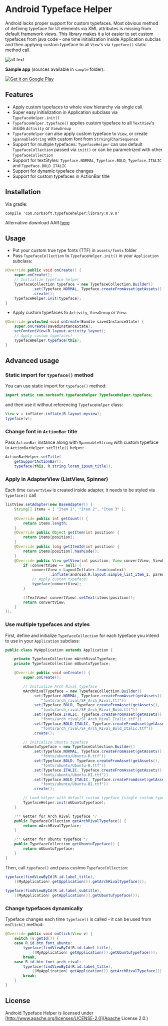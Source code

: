 # Android Typeface Helper

Android lacks proper support for custom typefaces. Most obvious method of defining typeface for UI elements via XML attributes is missing from default framework views. This library makes it a lot easier to set custom typefaces from java code - one time initialization inside Application subclas and then applying custom typeface to all `View`'s via `typeface()` static method call.

![alt text](https://raw.github.com/norbsoft/android-typeface-helper/master/readme_screen.png "custom fonts")

**Sample app** (sources available in `sample` folder):

<a href="https://play.google.com/store/apps/details?id=com.norbsoft.typefacehelper.sample">
  <img alt="Get it on Google Play"
       src="http://developer.android.com/images/brand/en_generic_rgb_wo_60.png" />
</a>

## Features
* Apply custom typefaces to whole view hierarchy via single call.
* Super easy initialization in Application subclass via `TypefaceHelper.init()`
* `TypefaceHelper.typeface()` applies custom typeface to all `TextView`'s inside `Activity` or `ViewGroup`
* `TypefaceHelper` can also apply custom typeface to `View`, or create `SpannableString` with custom font from `Strning`/`CharSequence`
* Support for multiple typefaces: `TypefaceHelper` can use default `TypefaceCollection` passed via `init()` or can be parametrized with other `TypefaceCollection`
* Support for textStyles: `Typeface.NORMAL`, `Typeface.BOLD`, `Typeface.ITALIC` and `Typeface.BOLD_ITALIC`
* Support for dynamic typeface changes
* Support for custom typefaces in ActionBar title

## Installation
Via gradle:
```
compile 'com.norbsoft.typefacehelper:library:0.9.0'
```

Alternative download AAR [here](http://search.maven.org/remotecontent?filepath=com/norbsoft/typefacehelper/library/0.9.0/library-0.9.0.aar)

## Usage

* Put your custom true type fonts (TTF) in `assets/fonts` folder
* Pass `TypefaceCollection` to `TypefaceHelper.init()` in your `Application` subclass:
```java
@Override public void onCreate() {
	super.onCreate();
	// Initialize typeface helper
	TypefaceCollection typeface = new TypefaceCollection.Builder()
	        .set(Typeface.NORMAL, Typeface.createFromAsset(getAssets(), "fonts/ubuntu/Ubuntu-R.ttf"))
	        .create();
	TypefaceHelper.init(typeface);
}
``` 
* Apply custom typefaces to `Activity`, `ViewGroup` or `View`:
```java
@Override protected void onCreate(Bundle savedInstanceState) {
	super.onCreate(savedInstanceState);
	setContentView(R.layout.activity_layout);
	// Apply custom typefaces!
	TypefaceHelper.typeface(this);
}   
```         
## Advanced usage
### Static import for `typeface()` method
You can use static import for `typeface()` method:
```java
import static com.norbsoft.typefacehelper.TypefaceHelper.typeface; 
```
and then use it without referencing `TypefaceHelper` class:
```java
View v = inflater.inflate(R.layout.myview);
typeface(v);

```

### Change font in `ActionBar` title
Pass `ActionBar` instance along with `SpannableString` with custom typeface to `ActionBarHelper.setTitle()` helper:
```java
ActionBarHelper.setTitle(
	getSupportActionBar(), 
	typeface(this, R.string.lorem_ipsum_title));
```

### Apply in AdapterView (ListView, Spinner)
Each time `ConvertView` is created inside adapter, it needs to be styled via `typeface()` call
```java
listView.setAdapter(new BaseAdapter() {
    String[] items = { "Item 1", "Item 2", "Item 3" };
    
    @Override public int getCount() {
        return items.length;
    }
    @Override public Object getItem(int position) {
        return items[position];
    }
    @Override public long getItemId(int position) {
        return items[position].hashCode();
    }
    @Override public View getView(int position, View convertView, ViewGroup parent) {
        if (convertView == null) {
            convertView = LayoutInflater.from(context)
                    .inflate(android.R.layout.simple_list_item_1, parent, false);
            // Apply custom typeface!
            typeface(convertView);
        }

        ((TextView) convertView).setText(items[position]);
        return convertView;
    }
});
```
### Use multiple typefaces and styles
First, define and initialize `TypefaceCollection` for each typeface you intend to use in your `Application` subclass:
```java
public class MyApplication extends Application {

	private TypefaceCollection mArchRivalTypeface;
	private TypefaceCollection mUbuntuTypeface;

	@Override public void onCreate() {
		super.onCreate();

		// Initialize Arch Rival typeface
		mArchRivalTypeface = new TypefaceCollection.Builder()
			.set(Typeface.NORMAL, Typeface.createFromAsset(getAssets(), 
				"fonts/arch_rival/SF_Arch_Rival.ttf"))
			.set(Typeface.BOLD, Typeface.createFromAsset(getAssets(),
				"fonts/arch_rival/SF_Arch_Rival_Bold.ttf"))
			.set(Typeface.ITALIC, Typeface.createFromAsset(getAssets(),
				"fonts/arch_rival/SF_Arch_Rival_Italic.ttf"))
			.set(Typeface.BOLD_ITALIC, Typeface.createFromAsset(getAssets(),
				"fonts/arch_rival/SF_Arch_Rival_Bold_Italic.ttf"))
			.create();

		// Initialize Ubuntu typeface
		mUbuntuTypeface = new TypefaceCollection.Builder()
			.set(Typeface.NORMAL, Typeface.createFromAsset(getAssets(),
				"fonts/ubuntu/Ubuntu-R.ttf"))
			.set(Typeface.BOLD, Typeface.createFromAsset(getAssets(),
				"fonts/ubuntu/Ubuntu-B.ttf"))
			.set(Typeface.ITALIC, Typeface.createFromAsset(getAssets(), 
				"fonts/ubuntu/Ubuntu-RI.ttf"))
			.set(Typeface.BOLD_ITALIC, Typeface.createFromAsset(getAssets(),
				"fonts/ubuntu/Ubuntu-BI.ttf"))
			.create();

		// Load helper with default custom typeface (single custom typeface)
		TypefaceHelper.init(mUbuntuTypeface);
	}

	/** Getter for Arch Rival typeface */
	public TypefaceCollection getArchRivalTypeface() {
		return mArchRivalTypeface;
	}

	/** Getter for Ubuntu typeface */
	public TypefaceCollection getUbuntuTypeface() {
		return mUbuntuTypeface;
	}
}
```
Then, call `typeface()` and pass custmo `TypefaceCollection`:
```java
typeface(findViewById(R.id.label_title), 
	((MyApplication) getApplication()).getArchRivalTypeface());
	
typeface(findViewById(R.id.label_subtitle), 
	((MyApplication) getApplication()).getUbuntuTypeface());
```

### Change typefaces dynamically
Typeface changes each time `typeface()` is called - it can be used from `onClick()` method:
```java
@Override public void onClick(View v) {
	switch (v.getId()) {
	case R.id.btn_font_ubuntu:
		typeface(findViewById(R.id.label_title),
			((MyApplication) getApplication()).getUbuntuTypeface());
		break;
	case R.id.btn_font_arch_rival:
		typeface(findViewById(R.id.label_title),
			((MyApplication) getApplication()).getArchRivalTypeface());
		break;
	}
}
```

## License

Android Typeface Helper is licensed under [http://www.apache.org/licenses/LICENSE-2.0](Apache License 2.0.)
